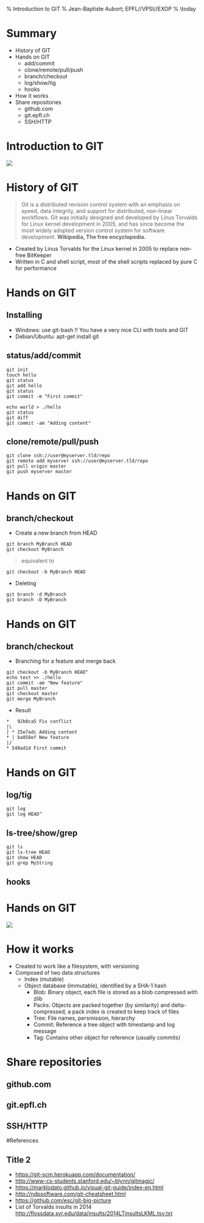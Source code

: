 % Introduction to GIT
% Jean-Baptiste Aubort; EPFL//VPSI//EXOP
% \today

# Summary
<!-- http://johnmacfarlane.net/pandoc/demo/example9/pandocs-markdown.html -->

* History of GIT
* Hands on GIT
    * add/commit
    * clone/remote/pull/push
    * branch/checkout
    * log/show/tig
    * hooks
* How it works
* Share repositories
    * github.com
    * git.epfl.ch
    * SSH/HTTP

# Introduction to GIT

![](resources/git.png)

# History of GIT

> Git is a distributed revision control system with an emphasis on speed,
 data integrity, and support for distributed, non-linear workflows.
 Git was initially designed and developed by Linus Torvalds for Linux kernel
 development in 2005, and has since become the most widely adopted version
 control system for software development. **Wikipedia, The free encyclopedia.**

* Created by Linus Torvalds for the Linux kernel in 2005 to replace non-free BitKeeper
* Written in C and shell script, most of the shell scripts replaced by pure C for performance

# Hands on GIT
## Installing

* Windows: use git-bash !! You have a very nice CLI with tools and GIT
* Debian/Ubuntu: apt-get install git

## status/add/commit

```
git init
touch hello
git status
git add hello
git status
git commit -m "First commit"
```

```
echo world > ./hello
git status
git diff
git commit -am "Adding content"
```

## clone/remote/pull/push

```
git clone ssh://user@myserver.tld/repo
git remote add myserver ssh://user@myserver.tld/repo
git pull origin master
git push myserver master
```

# Hands on GIT
## branch/checkout

* Create a new branch from HEAD
```
git branch MyBranch HEAD
git checkout MyBranch
```
> equivalent to
```
git checkout -b MyBranch HEAD
```

* Deleting

```
git branch -d MyBranch
git branch -D MyBranch
```

# Hands on GIT
## branch/checkout

* Branching for a feature and merge back

```
git checkout -b MyBranch HEAD^
echo test >> ./hello
git commit -am "New feature"
git pull master
git checkout master
git merge MyBranch
```

* Result

```
*   92b8ca5 Fix conflict
|\
| * 25e7adc Adding content
* | ba058ef New feature
|/
* 540ad1d First commit
```

# Hands on GIT
## log/tig

```
git log
git log HEAD^
```

## ls-tree/show/grep

```
git ls
git ls-tree HEAD
git show HEAD
git grep MyString
```

## hooks

# Hands on GIT

![](resources/operations.png)

# How it works

* Created to work like a filesystem, with versioning
* Composed of two data structures
    * Index (mutable)
    * Object database (immutable), identified by a SHA-1 hash
        * Blob: Binary object, each file is stored as a blob compressed with zlib
        * Packs: Objects are packed together (by similarity) and delta-compressed, a pack index is created to keep track of files
        * Tree: File names, persmission, hierarchy
        * Commit: Reference a tree object with timestamp and log message
        * Tag: Contains other object for reference (usually commits)

# Share repositories
## github.com
## git.epfl.ch
## SSH/HTTP

#References

## Title 2
* <https://git-scm.herokuapp.com/documentation/>
* <http://www-cs-students.stanford.edu/~blynn/gitmagic/>
* <https://marklodato.github.io/visual-git-guide/index-en.html>
* <http://ndpsoftware.com/git-cheatsheet.html>
* <https://github.com/esc/git-big-picture>
* List of Torvalds insults in 2014 <http://flossdata.syr.edu/data/insults/2014LTinsultsLKML.tsv.txt>
